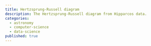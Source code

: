 ```yaml
---
title: Hertzsprung-Russell diagram
description: The Hertzsprung-Russell diagram from Hipparcos data.
categories:
  - astronomy
  - computer-science
  - data-science
published: true
---
```


<script>
  import HertzsprungRussell from './hertzsprung-russell-diagram/HertzsprungRussell.svelte';
</script>

<HertzsprungRussell />
